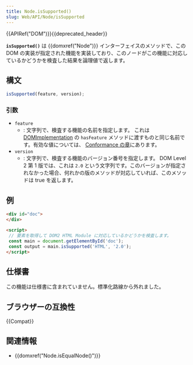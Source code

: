 ```yaml
---
title: Node.isSupported()
slug: Web/API/Node/isSupported
---
```


{{APIRef("DOM")}}{{deprecated_header}}

**`isSupported()`** は {{domxref("Node")}} インターフェイスのメソッドで、この DOM の実装が指定された機能を実装しており、このノードがこの機能に対応しているかどうかを検査した結果を論理値で返します。

## 構文

```js
isSupported(feature, version);
```

### 引数

- `feature`
  - : 文字列で、検査する機能の名前を指定します。
    これは [DOMImplementation](/ja/docs/Web/API/Document/implementation) の `hasFeature` メソッドに渡すものと同じ名前です。有効な値については、 [Conformance の章](https://www.w3.org/TR/DOM-Level-2-Core/introduction.html#ID-Conformance)にあります。
- `version`
  - : 文字列で、検査する機能のバージョン番号を指定します。
    DOM Level 2 第 1 版では、これは `2.0` という文字列です。このバージョンが指定されなかった場合、何れかの版のメソッドが対応していれば、このメソッドは true を返します。

## 例

```html
<div id="doc">
</div>

<script>
 // 要素を取得して DOM2 HTML Module に対応しているかどうかを検査します。
 const main = document.getElementById('doc');
 const output = main.isSupported('HTML', '2.0');
</script>
```

## 仕様書

この機能は仕様書に含まれていません。標準化路線から外れました。

## ブラウザーの互換性

{{Compat}}

## 関連情報

- {{domxref("Node.isEqualNode()")}}
